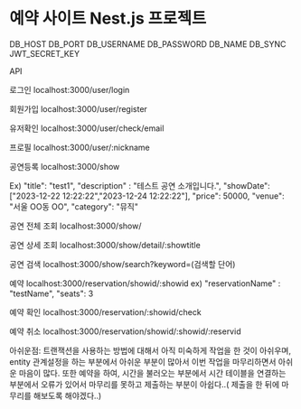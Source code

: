 # 예약 사이트 Nest.js 프로젝트

DB_HOST
DB_PORT
DB_USERNAME
DB_PASSWORD
DB_NAME
DB_SYNC
JWT_SECRET_KEY

API

로그인
localhost:3000/user/login

회원가입
localhost:3000/user/register

유저확인
localhost:3000/user/check/email

프로필
localhost:3000/user/:nickname

공연등록
localhost:3000/show

Ex)
"title": "test1",
"description" : "테스트 공연 소개입니다.",
"showDate": ["2023-12-22 12:22:22","2023-12-24 12:22:22"],
"price": 50000,
"venue": "서울 OO동 OO",
"category": "뮤직"

공연 전체 조회
localhost:3000/show/

공연 상세 조회
localhost:3000/show/detail/:showtitle

공연 검색
localhost:3000/show/search?keyword=(검색할 단어)

예약
localhost:3000/reservation/showid/:showid
ex)
"reservationName" : "testName",
"seats": 3

예약 확인
localhost:3000/reservation/:showid/check

예약 취소
localhost:3000/reservation/showid/:showid/:reservid

아쉬운점: 트랜잭션을 사용하는 방법에 대해서 아직 미숙하게 작업을 한 것이 아쉬우며, entity 관계설정을 하는 부분에서 아쉬운 부분이 많아서 이번 작업을 마무리하면서 아쉬운 마음이 많다.
또한 예약을 하여, 시간을 불러오는 부분에서 시간 테이블을 연결하는 부분에서 오류가 있어서 마무리를 못하고 제출하는 부분이 아쉽다..( 제출을 한 뒤에 마무리를 해보도록 해야겠다..)

